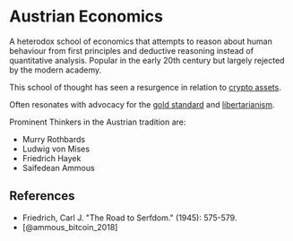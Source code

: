 # Austrian Economics
A heterodox school of economics that attempts to reason about human behaviour from first principles and deductive reasoning instead of quantitative analysis. Popular in the early 20th century but largely rejected by the modern academy. 

This school of thought has seen a resurgence in relation to [crypto assets](../cryptoasset.md).

Often resonates with advocacy for the [gold standard](../gold-standard.md) and [libertarianism](libertarianism.md).

Prominent Thinkers in the Austrian tradition are:

* Murry Rothbards
* Ludwig von Mises
* Friedrich Hayek
* Saifedean Ammous

## References

* Friedrich, Carl J. "The Road to Serfdom." (1945): 575-579.
* [@ammous_bitcoin_2018]